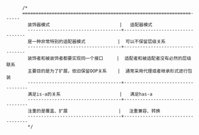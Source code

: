 

          
          /*
          ===============================================================------
            装饰器模式                          |   适配器模式
            -----------------------------------+---------------------------------
            是一种非常特别的适配器模式            |  可以不保留层级关系
            -----------------------------------+---------------------------------
            装饰者和被装饰者都要实现同一个接口     |  适配者和被适配者没有必然的层级联系
            主要目的是为了扩展，依旧保留OOP关系    |  通常采用代理或者继承形式进行包装
            -----------------------------------+----------------------------------
            满足is-a的关系                      |   满足has-a
            -----------------------------------+----------------------------------
            注重的是覆盖、扩展                   |   注重兼容、转换
            -----------------------------------+----------------------------------
            */

